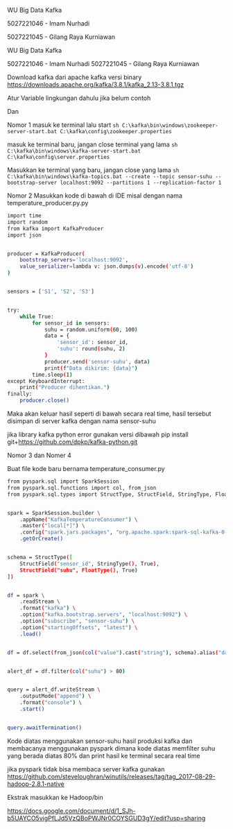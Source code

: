 WU Big Data Kafka


5027221046 - Imam Nurhadi

5027221045 - Gilang Raya Kurniawan

WU Big Data Kafka


5027221046 - Imam Nurhadi
5027221045 - Gilang Raya Kurniawan

Download kafka dari apache kafka versi binary
https://downloads.apache.org/kafka/3.8.1/kafka_2.13-3.8.1.tgz

Atur Variable lingkungan dahulu jika belum contoh

Dan

Nomor 1
masuk ke terminal lalu start
``sh
C:\kafka\bin\windows\zookeeper-server-start.bat C:\kafka\config\zookeeper.properties``

masuk ke terminal baru, jangan close terminal yang lama
``sh
C:\kafka\bin\windows\kafka-server-start.bat C:\kafka\config\server.properties``

Masukkan ke terminal yang baru, jangan close yang lama
``sh
 C:\kafka\bin\windows\kafka-topics.bat --create --topic sensor-suhu --bootstrap-server localhost:9092 --partitions 1 --replication-factor 1 ``


Nomor 2
Masukkan kode di bawah di IDE misal dengan nama temperature_producer.py.py

```sh
import time
import random
from kafka import KafkaProducer
import json


producer = KafkaProducer(
    bootstrap_servers='localhost:9092',
    value_serializer=lambda v: json.dumps(v).encode('utf-8')
)


sensors = ['S1', 'S2', 'S3']


try:
    while True:
        for sensor_id in sensors:
            suhu = random.uniform(60, 100)  
            data = {
                'sensor_id': sensor_id,
                'suhu': round(suhu, 2)  
            }
            producer.send('sensor-suhu', data)
            print(f"Data dikirim: {data}")
        time.sleep(1)  
except KeyboardInterrupt:
    print("Producer dihentikan.")
finally:
    producer.close()
```
Maka akan keluar hasil seperti di bawah secara real time, hasil tersebut disimpan di server kafka dengan nama sensor-suhu

jika library kafka python error gunakan versi dibawah
pip install git+https://github.com/dpkp/kafka-python.git


Nomor 3 dan Nomer 4

Buat file kode baru bernama
temperature_consumer.py
```sh
from pyspark.sql import SparkSession
from pyspark.sql.functions import col, from_json
from pyspark.sql.types import StructType, StructField, StringType, FloatType


spark = SparkSession.builder \
    .appName("KafkaTemperatureConsumer") \
    .master("local[*]") \
    .config("spark.jars.packages", "org.apache.spark:spark-sql-kafka-0-10_2.12:3.5.0") \
    .getOrCreate()


schema = StructType([
    StructField("sensor_id", StringType(), True),
    StructField("suhu", FloatType(), True)
])


df = spark \
    .readStream \
    .format("kafka") \
    .option("kafka.bootstrap.servers", "localhost:9092") \
    .option("subscribe", "sensor-suhu") \
    .option("startingOffsets", "latest") \
    .load()


df = df.select(from_json(col("value").cast("string"), schema).alias("data")).select("data.*")


alert_df = df.filter(col("suhu") > 80)


query = alert_df.writeStream \
    .outputMode("append") \
    .format("console") \
    .start()


query.awaitTermination()
```

Kode diatas menggunakan sensor-suhu hasil produksi kafka dan membacanya menggunakan pyspark dimana kode diatas memfilter suhu yang berada diatas 80% dan print hasil ke terminal secara real time



jika pyspark tidak bisa membaca server kafka gunakan 
https://github.com/steveloughran/winutils/releases/tag/tag_2017-08-29-hadoop-2.8.1-native

Ekstrak masukkan ke Hadoop/bin


https://docs.google.com/document/d/1_SJh-b5UAYCO5vigPfLJd5VzQBoPWJNr0COYSGUD3gY/edit?usp=sharing
